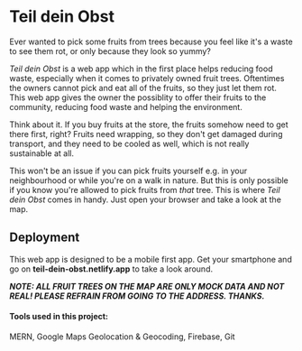 # Teil dein Obst

Ever wanted to pick some fruits from trees because you feel like it's a waste to see them rot, or only because they look so yummy?

*Teil dein Obst* is a web app which in the first place helps reducing food waste, especially when it comes to privately owned fruit trees. 
Oftentimes the owners cannot pick and eat all of the fruits, so they just let them rot. 
This web app gives the owner the possiblity to offer their fruits to the community, reducing food waste and helping the environment. 

Think about it. If you buy fruits at the store, the fruits somehow need to get there first, right? Fruits need wrapping, so they don't get damaged during transport, and they need to be cooled as well, which is not really sustainable at all.

This won't be an issue if you can pick fruits yourself e.g. in your neighbourhood or while you're on a walk in nature. But this is only possible if you know you're allowed to pick fruits from *that* tree. This is where *Teil dein Obst* comes in handy. Just open your browser and take a look at the map.

## Deployment
This web app is designed to be a mobile first app.
Get your smartphone and go on **teil-dein-obst.netlify.app** to take a look around.

***NOTE: ALL FRUIT TREES ON THE MAP ARE ONLY MOCK DATA AND NOT REAL! PLEASE REFRAIN FROM GOING TO THE ADDRESS. THANKS.***


#### Tools used in this project:
MERN, Google Maps Geolocation & Geocoding, Firebase, Git
